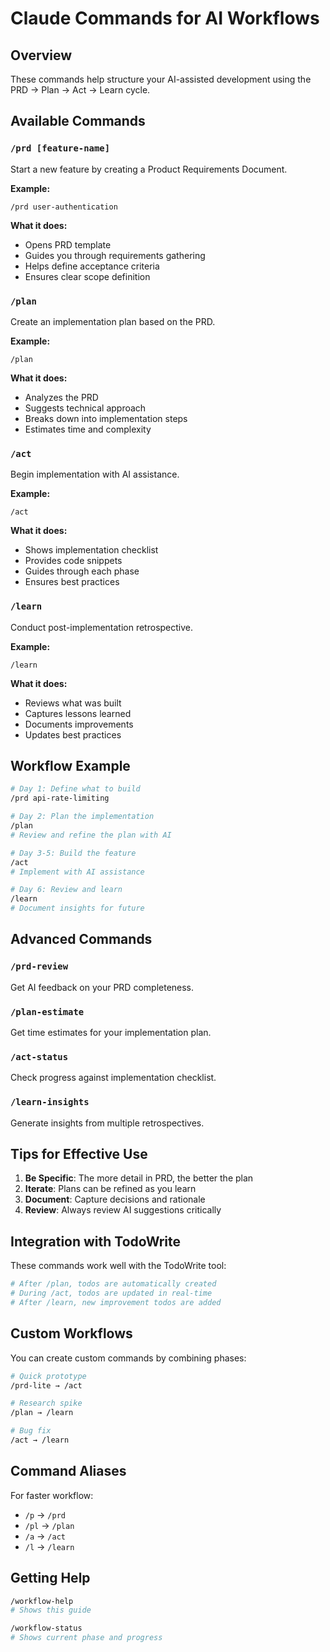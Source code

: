 # Claude Commands for AI Workflows

## Overview
These commands help structure your AI-assisted development using the PRD → Plan → Act → Learn cycle.

## Available Commands

### `/prd [feature-name]`
Start a new feature by creating a Product Requirements Document.

**Example:**
```
/prd user-authentication
```

**What it does:**
- Opens PRD template
- Guides you through requirements gathering
- Helps define acceptance criteria
- Ensures clear scope definition

### `/plan`
Create an implementation plan based on the PRD.

**Example:**
```
/plan
```

**What it does:**
- Analyzes the PRD
- Suggests technical approach
- Breaks down into implementation steps
- Estimates time and complexity

### `/act`
Begin implementation with AI assistance.

**Example:**
```
/act
```

**What it does:**
- Shows implementation checklist
- Provides code snippets
- Guides through each phase
- Ensures best practices

### `/learn`
Conduct post-implementation retrospective.

**Example:**
```
/learn
```

**What it does:**
- Reviews what was built
- Captures lessons learned
- Documents improvements
- Updates best practices

## Workflow Example

```bash
# Day 1: Define what to build
/prd api-rate-limiting

# Day 2: Plan the implementation
/plan
# Review and refine the plan with AI

# Day 3-5: Build the feature
/act
# Implement with AI assistance

# Day 6: Review and learn
/learn
# Document insights for future
```

## Advanced Commands

### `/prd-review`
Get AI feedback on your PRD completeness.

### `/plan-estimate`
Get time estimates for your implementation plan.

### `/act-status`
Check progress against implementation checklist.

### `/learn-insights`
Generate insights from multiple retrospectives.

## Tips for Effective Use

1. **Be Specific**: The more detail in PRD, the better the plan
2. **Iterate**: Plans can be refined as you learn
3. **Document**: Capture decisions and rationale
4. **Review**: Always review AI suggestions critically

## Integration with TodoWrite

These commands work well with the TodoWrite tool:

```bash
# After /plan, todos are automatically created
# During /act, todos are updated in real-time
# After /learn, new improvement todos are added
```

## Custom Workflows

You can create custom commands by combining phases:

```bash
# Quick prototype
/prd-lite → /act

# Research spike
/plan → /learn

# Bug fix
/act → /learn
```

## Command Aliases

For faster workflow:
- `/p` → `/prd`
- `/pl` → `/plan`
- `/a` → `/act`
- `/l` → `/learn`

## Getting Help

```bash
/workflow-help
# Shows this guide

/workflow-status
# Shows current phase and progress
```